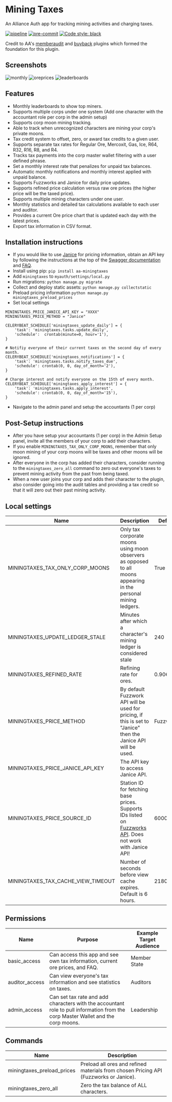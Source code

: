 # Mining Taxes

An Alliance Auth app for tracking mining activities and charging taxes.

[![pipeline](https://gitlab.com/arctiru/aa-miningtaxes/badges/master/pipeline.svg)](https://gitlab.com/arctiru/aa-miningtaxes/-/commits/master)
[![pre-commit](https://img.shields.io/badge/pre--commit-enabled-brightgreen?logo=pre-commit&logoColor=white)](https://github.com/pre-commit/pre-commit)
[![Code style: black](https://img.shields.io/badge/code%20style-black-000000.svg)](https://github.com/psf/black)

Credit to AA's [memberaudit](https://gitlab.com/ErikKalkoken/aa-memberaudit) and [buyback](https://gitlab.com/paulipa/allianceauth-buyback-program) plugins which formed the foundation for this plugin.

## Screenshots
![monthly](screens/screen1.jpg)
![oreprices](screens/screen2.jpg)
![leaderboards](screens/screen3.jpg)

## Features

- Monthly leaderboards to show top miners.
- Supports multiple corps under one system (Add one character with the accountant role per corp in the admin setup)
- Supports corp moon mining tracking.
- Able to track when unrecognized characters are mining your corp's private moons.
- Tax credit system to offset, zero, or award tax credits to a given user.
- Supports separate tax rates for Regular Ore, Mercoxit, Gas, Ice, R64, R32, R16, R8, and R4.
- Tracks tax payments into the corp master wallet filtering with a user defined phrase.
- Set a monthly interest rate that penalizes for unpaid tax balances.
- Automatic monthly notifications and monthly interest applied with unpaid balance.
- Supports Fuzzworks and Janice for daily price updates.
- Supports refined price calculation versus raw ore prices (the higher price will be the taxed price).
- Supports multiple mining characters under one user.
- Monthly statistics and detailed tax calculations available to each user and auditor.
- Provides a current Ore price chart that is updated each day with the latest prices.
- Export tax information in CSV format.

## Installation instructions

- If you would like to use [Janice](https://janice.e-351.com/) for pricing information, obtain an API key by following the instructions at the top of the [Swagger documentation](https://janice.e-351.com/api/rest/docs/index.html) and [FAQ](https://janice.e-351.com/about).
- Install using pip: `pip install aa-miningtaxes`
- Add `miningtaxes` to `myauth/settings/local.py`
- Run migrations: `python manage.py migrate`
- Collect and deploy static assets: `python manage.py collectstatic`
- Preload pricing information `python manage.py miningtaxes_preload_prices`
- Set local settings
```
MININGTAXES_PRICE_JANICE_API_KEY = "XXXX"
MININGTAXES_PRICE_METHOD = "Janice"

CELERYBEAT_SCHEDULE['miningtaxes_update_daily'] = {
    'task': 'miningtaxes.tasks.update_daily',
    'schedule':  crontab(minute=0, hour='1'),
}

# Notifiy everyone of their current taxes on the second day of every month.
CELERYBEAT_SCHEDULE['miningtaxes_notifications'] = {
    'task': 'miningtaxes.tasks.notify_taxes_due',
    'schedule': crontab(0, 0, day_of_month='2'),
}

# Charge interest and notify everyone on the 15th of every month.
CELERYBEAT_SCHEDULE['miningtaxes_apply_interest'] = {
    'task': 'miningtaxes.tasks.apply_interest',
    'schedule': crontab(0, 0, day_of_month='15'),
}
```
- Navigate to the admin panel and setup the accountants (1 per corp)

## Post-Setup instructions

- After you have setup your accountants (1 per corp) in the Admin Setup panel, invite all the members of your corp to add their characters.
- If you enable `MININGTAXES_TAX_ONLY_CORP_MOONS`, remember that only moon mining of your corp moons will be taxes and other moons will be ignored.
- After everyone in the corp has added their characters, consider running to the `miningtaxes_zero_all` command to zero out everyone's taxes to prevent mining activity from the past from being taxed.
- When a new user joins your corp and adds their character to the plugin, also consider going into the audit tables and providing a tax credit so that it will zero out their past mining activity.

## Local settings


Name | Description | Default
-- | -- | --
MININGTAXES_TAX_ONLY_CORP_MOONS | Only tax corporate moons using moon observers as opposed to all moons appearing in the personal mining ledgers. | True
MININGTAXES_UPDATE_LEDGER_STALE | Minutes after which a character's mining ledger is considered stale | 240
MININGTAXES_REFINED_RATE | Refining rate for ores. | 0.9063
MININGTAXES_PRICE_METHOD | By default Fuzzwork API will be used for pricing, if this is set to "Janice" then the Janice API will be used. | Fuzzwork
MININGTAXES_PRICE_JANICE_API_KEY | The API key to access Janice API. |
MININGTAXES_PRICE_SOURCE_ID | Station ID for fetching base prices. Supports IDs listed on [Fuzzworks API](https://market.fuzzwork.co.uk/api/). Does not work with Janice API!| 60003760
MININGTAXES_TAX_CACHE_VIEW_TIMEOUT | Number of seconds before view cache expires. Default is 6 hours. | 21800


## Permissions

Name | Purpose | Example Target Audience
-- | -- | --
basic_access | Can access this app and see own tax information, current ore prices, and FAQ. | Member State
auditor_access | Can view everyone's tax information and see statistics on taxes. | Auditors
admin_access | Can set tax rate and add characters with the accountant role to pull information from the corp Master Wallet and the corp moons. | Leadership


## Commands

Name | Description
-- | --
miningtaxes_preload_prices | Preload all ores and refined materials from chosen Pricing API (Fuzzworks or Janice).
miningtaxes_zero_all | Zero the tax balance of ALL characters.
